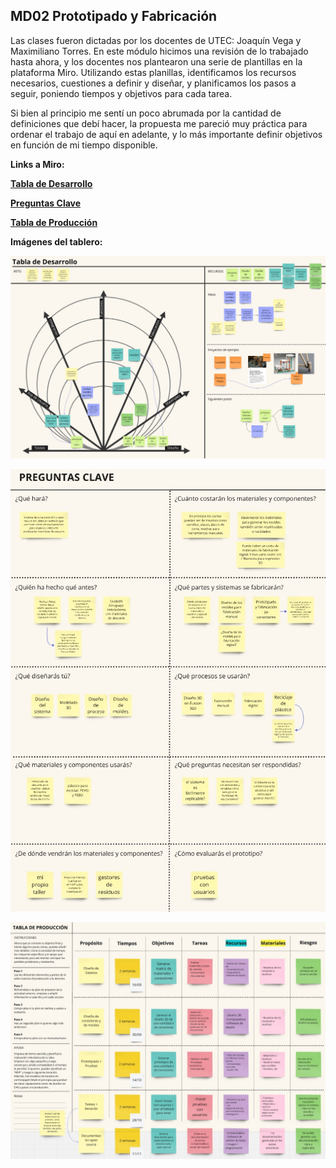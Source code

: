 ## MD02 Prototipado y Fabricación

Las clases fueron dictadas por los docentes de UTEC: Joaquín Vega y Maximiliano Torres.
En este módulo hicimos una revisión de lo trabajado hasta ahora, y los docentes nos plantearon una serie de plantillas en la plataforma Miro.
Utilizando estas planillas, identificamos los recursos necesarios, cuestiones a definir y diseñar, y planificamos los pasos a seguir, poniendo tiempos y objetivos para cada tarea.

Si bien al principio me sentí un poco abrumada por la cantidad de definiciones que debí hacer, la propuesta me pareció muy práctica para ordenar el trabajo de aquí en adelante, y lo más importante definir objetivos en función de mi tiempo disponible.


**Links a Miro:**

**[Tabla de Desarrollo](https://miro.com/app/board/uXjVKlm1tIk=/?moveToWidget=3458764598146144277&cot=14)**

**[Preguntas Clave](https://miro.com/app/board/uXjVKlm1tIk=/?moveToWidget=3458764598146144278&cot=14)**

**[Tabla de Producción](https://miro.com/app/board/uXjVKlm1tIk=/?moveToWidget=3458764598146144276&cot=14)**


**Imágenes del tablero:**

![](../images/md03_1.jpg)

![](../images/md03_2.jpg)

![](../images/md03_3.jpg)